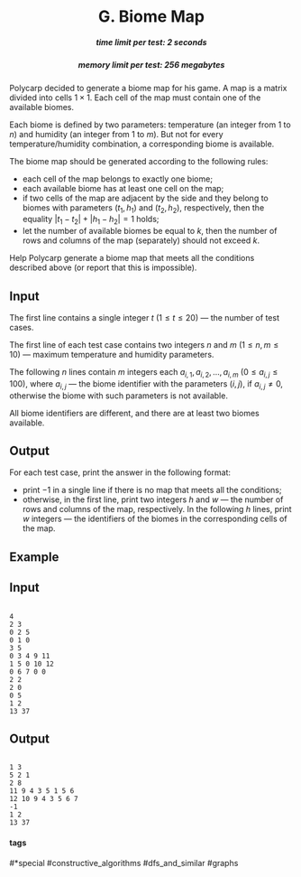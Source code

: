 <h1 style='text-align: center;'> G. Biome Map</h1>

<h5 style='text-align: center;'>time limit per test: 2 seconds</h5>
<h5 style='text-align: center;'>memory limit per test: 256 megabytes</h5>

Polycarp decided to generate a biome map for his game. A map is a matrix divided into cells $1 \times 1$. Each cell of the map must contain one of the available biomes.

Each biome is defined by two parameters: temperature (an integer from $1$ to $n$) and humidity (an integer from $1$ to $m$). But not for every temperature/humidity combination, a corresponding biome is available.

The biome map should be generated according to the following rules:

* each cell of the map belongs to exactly one biome;
* each available biome has at least one cell on the map;
* if two cells of the map are adjacent by the side and they belong to biomes with parameters ($t_1, h_1$) and ($t_2, h_2$), respectively, then the equality $|t_1-t_2| + |h_1-h_2| = 1$ holds;
* let the number of available biomes be equal to $k$, then the number of rows and columns of the map (separately) should not exceed $k$.

Help Polycarp generate a biome map that meets all the conditions described above (or report that this is impossible).

## Input

The first line contains a single integer $t$ ($1 \le t \le 20$) — the number of test cases.

The first line of each test case contains two integers $n$ and $m$ ($1 \le n, m \le 10$) — maximum temperature and humidity parameters.

The following $n$ lines contain $m$ integers each $a_{i,1}, a_{i, 2}, \dots, a_{i, m}$ ($0 \le a_{i, j} \le 100$), where $a_{i, j}$ — the biome identifier with the parameters $(i, j)$, if $a_{i, j} \neq 0$, otherwise the biome with such parameters is not available.

All biome identifiers are different, and there are at least two biomes available.

## Output

For each test case, print the answer in the following format:

* print $-1$ in a single line if there is no map that meets all the conditions;
* otherwise, in the first line, print two integers $h$ and $w$ — the number of rows and columns of the map, respectively. In the following $h$ lines, print $w$ integers — the identifiers of the biomes in the corresponding cells of the map.
## Example

## Input


```

4
2 3
0 2 5
0 1 0
3 5
0 3 4 9 11
1 5 0 10 12
0 6 7 0 0
2 2
2 0
0 5
1 2
13 37

```
## Output


```

1 3
5 2 1 
2 8
11 9 4 3 5 1 5 6 
12 10 9 4 3 5 6 7 
-1
1 2
13 37 

```


#### tags 

#*special #constructive_algorithms #dfs_and_similar #graphs 
